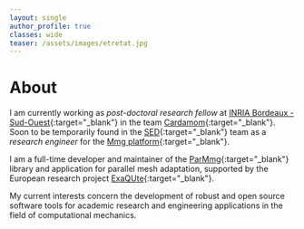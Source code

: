 ```yaml
---
layout: single
author_profile: true
classes: wide
teaser: /assets/images/etretat.jpg
---
```


# About
I am currently working as _post-doctoral research fellow_ at [INRIA Bordeaux - Sud-Ouest](https://www.inria.fr/en/centre-bordeaux-sud-ouest){:target="_blank"} in the team [Cardamom](https://team.inria.fr/cardamom){:target="_blank"}. Soon to be temporarily found in the [SED](http://sed.bordeaux.inria.fr){:target="_blank"} team as a _research engineer_ for the [Mmg platform](https://www.mmgtools.org){:target="_blank"}.

I am a full-time developer and maintainer of the [ParMmg](https://github.com/MmgTools/ParMmg){:target="_blank"} library and application for parallel mesh adaptation, supported by the European research project [ExaQUte](http://exaqute.eu){:target="_blank"}.

My current interests concern the development of robust and open source software tools for academic research and engineering applications in the field of computational mechanics.

